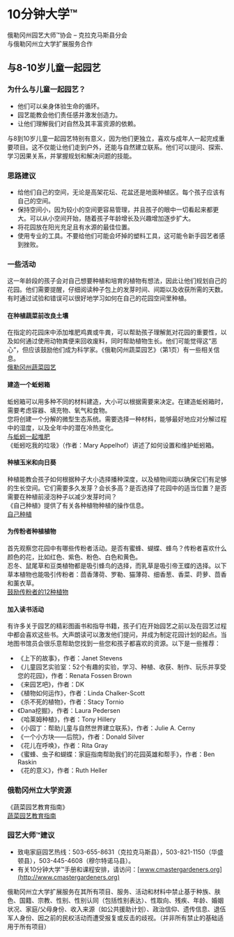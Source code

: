 # 10分钟大学™  
俄勒冈州园艺大师™协会 – 克拉克马斯县分会  
与俄勒冈州立大学扩展服务合作  

## 与8-10岁儿童一起园艺  

### 为什么与儿童一起园艺？  
- 他们可以亲身体验生命的循环。  
- 园艺能教会他们责任感并激发创造力。  
- 让他们理解我们对自然及其丰富资源的依赖。  

与8到10岁儿童一起园艺特别有意义，因为他们更独立，喜欢与成年人一起完成重要项目。这不仅能让他们走到户外，还能与自然建立联系。他们可以提问、探索、学习因果关系，并掌握规划和解决问题的技能。  

### 思路建议  
- 给他们自己的空间，无论是高架花坛、花盆还是地面种植区。每个孩子应该有自己的空间。  
- 保持空间小，因为较小的空间更容易管理，并且孩子的眼中一切看起来都更大。可以从小空间开始，随着孩子年龄增长及兴趣增加逐步扩大。  
- 将花园放在阳光充足且有水源的最佳位置。  
- 使用专业的工具。不要给他们可能会坏掉的塑料工具，这可能令新手园艺者感到挫败。  

### 一些活动  
这一年龄段的孩子会对自己想要种植和培育的植物有想法，因此让他们规划自己的花园。他们需要提醒，仔细阅读种子包上的发芽时间、间距以及收获所需的天数。有时通过试验和错误可以很好地学习如何在自己的花园空间里种植。  

#### 在种植蔬菜前改良土壤  
在指定的花园床中添加堆肥鸡粪或牛粪，可以帮助孩子理解氮对花园的重要性，以及如何通过使用动物粪便来回收废料，同时帮助植物生长。他们可能觉得这“恶心”，但应该鼓励他们成为科学家。《俄勒冈州蔬菜园艺》（第1页）有一些相关信息。  
[俄勒冈州蔬菜园艺](http://catalog.extension.oregonstate.edu/sites/catalog/files/project/pdf/ec871.pdf)  

#### 建造一个蚯蚓箱  
蚯蚓箱可以用多种不同的材料建造，大小可以根据需要来决定。在建造蚯蚓箱时，需要考虑容器、填充物、氧气和食物。  
您将创建一个分解的微型生态系统。需要选择一种材料，能够最好地应对分解过程中的湿度，以及全年中的潜在冷热变化。  
[与蚯蚓一起堆肥](https://catalog.extension.oregonstate.edu/em9034)  
《蚯蚓吃我的垃圾》（作者：Mary Appelhof）讲述了如何设置和维护蚯蚓箱。  

#### 种植玉米和向日葵  
种植能教会孩子如何根据种子大小选择播种深度，以及植物间距以确保它们有足够的生长空间。它们需要多久发芽？会长多高？是否选择了花园中的适当位置？是否需要在种植前浸泡种子以减少发芽时间？  
《自己种植》提供了有关各种植物种植的操作信息。  
[自己种植](https://catalog.extension.oregonstate.edu/em9027)  

#### 为传粉者种植植物  
首先观察您花园中有哪些传粉者活动。是否有蜜蜂、蝴蝶、蜂鸟？传粉者喜欢什么颜色的花，比如红色、紫色、粉色、白色和黄色。  
忍冬、鼠尾草和豆类植物都是吸引蜂鸟的选择，而乳草是吸引帝王蝶的选择。以下草本植物也能吸引传粉者：茴香薄荷、罗勒、猫薄荷、细香葱、香菜、莳萝、茴香和薰衣草。  
[鼓励传粉者的12种植物](https://extension.oregonstate.edu/news/12-plants-entice-pollinators-your-garden)  

#### 加入读书活动  
有许多关于园艺的精彩图画书和指导书籍，孩子们在开始园艺之前以及在园艺过程中都会喜欢这些书。大声朗读可以激发他们提问，并成为制定花园计划的起点。当地图书馆员会很乐意帮助您找到一些您和孩子都喜欢的资源。以下是一些推荐：  
- 《上下的故事》，作者：Janet Stevens  
- 《儿童园艺实验室：52个有趣的实验，学习、种植、收获、制作、玩乐并享受您的花园》，作者：Renata Fossen Brown  
- 《来园艺吧》，作者：DK  
- 《植物如何运作》，作者：Linda Chalker-Scott  
- 《杀不死的植物》，作者：Stacy Tornio  
- 《Dana挖掘》，作者：Laura Pedersen  
- 《哈莱姆种植》，作者：Tony Hillery  
- 《小园丁：帮助儿童与自然世界建立联系》，作者：Julie A. Cerny  
- 《一个小方块——后院》，作者：Donald Silver  
- 《花儿在呼唤》，作者：Rita Gray  
- 《蜜蜂、虫子和蝴蝶：家庭指南帮助我们的花园英雄和帮手》，作者：Ben Raskin  
- 《花的意义》，作者：Ruth Heller  

### 俄勒冈州立大学资源  
《蔬菜园艺教育指南》  
[蔬菜园艺教育指南](https://catalog.extension.oregonstate.edu/em9032)  

### 园艺大师™建议  
- 致电家庭园艺热线：503-655-8631（克拉克马斯县），503-821-1150（华盛顿县），503-445-4608（穆尔特诺马县）。  
- 有关10分钟大学™手册和课程安排，请访问：[www.cmastergardeners.org](http://www.cmastergardeners.org)  

俄勒冈州立大学扩展服务在其所有项目、服务、活动和材料中禁止基于种族、肤色、国籍、宗教、性别、性别认同（包括性别表达）、性取向、残疾、年龄、婚姻状况、家庭/父母身份、收入来源（如公共援助计划）、政治信仰、遗传信息、退伍军人身份、因之前的民权活动而遭受报复或反击的歧视。（并非所有禁止的基础适用于所有项目）
